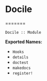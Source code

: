 # Docile
=======
<!-- Generated by Docile.jl | 2015-09-12T16:57:41 -->


<a href='Docile'></a>

```
Docile :: Module
```

**Exported Names:**

  * `Hooks`
  * `details`
  * `doctest`
  * `makedocs`
  * `register!`
